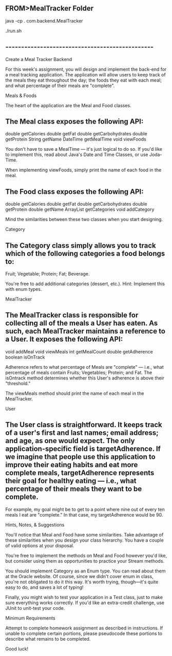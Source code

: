 ## FROM>MealTracker Folder
java -cp . com.backend.MealTracker

./run.sh
## -----------------------------------------------


Create a Meal Tracker Backend

For this week's assignment, you will design and implement the back-end for a meal tracking application. The application will allow users to keep track of the meals they eat throughout the day; the foods they eat with each meal; and what percentage of their meals are "complete". 


Meals & Foods

The heart of the application are the Meal and Food classes. 

## The Meal class exposes the following API:


double getCalories
double getFat
double getCarbohydrates
double getProtein
String getName
DateTime getMealTime
void viewFoods


You don't have to save a MealTime — it's just logical to do so. If you'd like to implement this, read about Java's Date and Time Classes, or use Joda-Time.

When implementing viewFoods, simply print the name of each food in the meal.

## The Food class exposes the following API:


double getCalories
double getFat
double getCarbohydrates
double getProtein
double getName
ArrayList<Category> getCategories
void addCategory


Mind the similarities between these two classes when you start designing.


Category

## The Category class simply allows you to track which of the following categories a food belongs to:


Fruit;
Vegetable;
Protein;
Fat;
Beverage.


You're free to add additional categories (dessert, etc.). Hint: Implement this with enum types.


MealTracker

## The MealTracker class is responsible for collecting all of the meals a User has eaten. As such, each MealTracker maintains a reference to a User. It exposes the following API:


void addMeal
void viewMeals
int getMealCount
double getAdherence
boolean isOnTrack


Adherence refers to what percentage of Meals are "complete" — i.e., what percentage of meals contain Fruits; Vegetables; Protein; and Fat. The isOntrack method determines whether this User's adherence is above their "threshold."

The viewMeals method should print the name of each meal in the MealTracker.


User

## The User class is straightforward. It keeps track of a user's first and last names; email address; and age, as one would expect. The only application-specific field is targetAdherence. If we imagine that people use this application to improve their eating habits and eat more complete meals, targetAdherence represents their goal for healthy eating — i.e., what percentage of their meals they want to be complete.

For example, my goal might be to get to a point where nine out of every ten meals I eat are "complete." In that case, my targetAdherence would be 90.


Hints, Notes, & Suggestions

You'll notice that Meal and Food have some similarities. Take advantage of these similarities when you design your class hierarchy. You have a couple of valid options at your disposal.

You're free to implement the methods on Meal and Food however you'd like, but consider using them as opportunities to practice your Stream methods.

You should implement Category as an Enum type. You can read about them at the Oracle website. Of course, since we didn't cover enum in class, you're not obligated to do it this way. It's worth trying, though—it's quite easy to do, and saves a lot of typing!

Finally, you might wish to test your application in a Test class, just to make sure everything works correctly. If you'd like an extra-credit challenge, use JUnit to unit-test your code. 




Minimum Requirements

Attempt to complete homework assignment as described in instructions. If unable to complete certain portions, please pseudocode these portions to describe what remains to be completed.

Good luck!